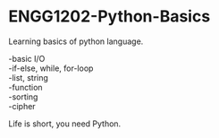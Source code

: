 # ENGG1202-Python-Basics

Learning basics of python language.   

-basic I/O   
-if-else, while, for-loop   
-list, string   
-function   
-sorting   
-cipher   

Life is short, you need Python.
